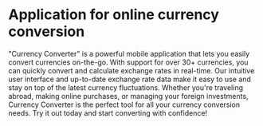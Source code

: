 # Application for online currency conversion
"Currency Converter" is a powerful mobile application that lets you easily convert currencies on-the-go. With support for over 30+ currencies, you can quickly convert and calculate exchange rates in real-time. Our intuitive user interface and up-to-date exchange rate data make it easy to use and stay on top of the latest currency fluctuations. Whether you're traveling abroad, making online purchases, or managing your foreign investments, Currency Converter is the perfect tool for all your currency conversion needs. Try it out today and start converting with confidence!
